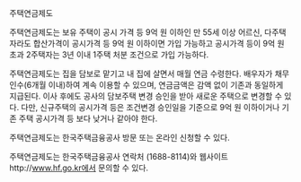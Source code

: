 주택연금제도

주택연금제도는 보유 주택이 공시 가격 등 9억 원 이하인 만 55세 이상 어르신, 다주택자라도 합산가격이 공시가격 등 9억 원 이하이면 가입 가능하고 공시가격 등이 9억 원 초과 2주택자는 3년 이내 1주택 처분 조건으로 가입 가능하다.

주택연금제도는 집을 담보로 맡기고 내 집에 살면서 매월 연금 수령한다. 배우자가 채무인수(6개월 이내)하여 계속 이용할 수 있으며, 연금금액은 감액 없이 기존과 동일하게 지급된다. 이사 후에도 공사의 담보주택 변경 승인을 받아 새로운 주택으로 변경할 수 있다. 다만, 신규주택의 공시가격 등은 조건변경 승인일을 기준으로 9억 원 이하이거나 기존 주택 공시가격 등 보다 낮거나 같아야 한다.

주택연금제도는 한국주택금융공사 방문 또는 온라인 신청할 수 있다.

주택연금제도는 한국주택금융공사 연락처 (1688-8114)와 웹사이트http://www.hf.go.kr에서 문의할 수 있다.